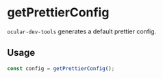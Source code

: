 # getPrettierConfig

`ocular-dev-tools` generates a default prettier config.

## Usage

```js
const config = getPrettierConfig();
```
